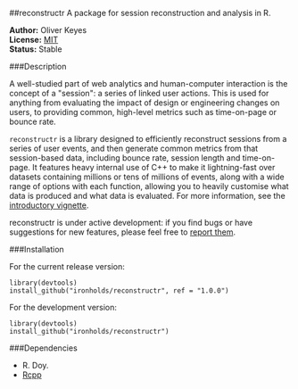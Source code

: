 ##reconstructr
A package for session reconstruction and analysis in R.

__Author:__ Oliver Keyes<br/>
__License:__ [MIT](http://opensource.org/licenses/MIT)<br/>
__Status:__ Stable

###Description

A well-studied part of web analytics and human-computer interaction is
the concept of a "session": a series of linked user actions. This is used
for anything from evaluating the impact of design or engineering changes
on users, to providing common, high-level metrics such as time-on-page
or bounce rate.

<code>reconstructr</code> is a library designed to efficiently reconstruct
sessions from a series of user events, and then generate common metrics
from that session-based data, including bounce rate, session length and time-on-page.
It features heavy internal use of C++ to make it lightning-fast over datasets
containing millions or tens of millions of events, along with a wide range of options
with each function, allowing you to heavily customise what data is produced and
what data is evaluated. For more information, see the
[introductory vignette](https://github.com/Ironholds/reconstructr/blob/master/vignettes/Introduction.Rmd).

reconstructr is under active development: if you find bugs or have suggestions
for new features, please feel free to [report them](https://github.com/Ironholds/reconstructr/issues).

###Installation

For the current release version:

    library(devtools)
    install_github("ironholds/reconstructr", ref = "1.0.0")

For the development version:

    library(devtools)
    install_github("ironholds/reconstructr")
    
###Dependencies
* R. Doy.
* [Rcpp](http://cran.rstudio.com/web/packages/Rcpp/)

